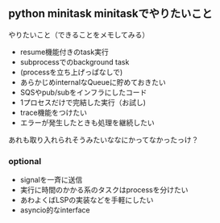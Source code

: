 ## python minitask minitaskでやりたいこと

やりたいこと（できることをメモしてみる）

- resume機能付きのtask実行
- subprocessでのbackground task
- (processを立ち上げっぱなしで)
- あらかじめinternalなQueueに貯めておきたい
- SQSやpub/subをインフラにしたコード
- 1プロセスだけで完結した実行（お試し)
- trace機能をつけたい
- エラーが発生したときも処理を継続したい

あれも取り入れられそうみたいななにかってなかったっけ？

### optional

- signalを一斉に送信
- 実行に時間のかかる系のタスクはprocessを分けたい
- あわよくばLSPの実装などを手軽にしたい
- asyncio的なinterface

